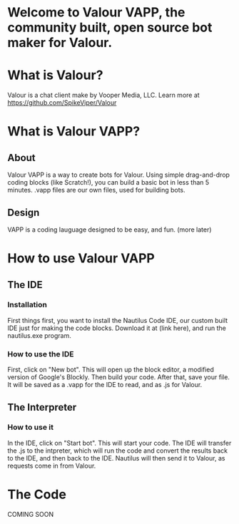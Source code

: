 # Welcome to Valour VAPP, the community built, open source bot maker for Valour.

# What is Valour?
Valour is a chat client make by Vooper Media, LLC. Learn more at https://github.com/SpikeViper/Valour

# What is Valour VAPP?
## About
Valour VAPP is a way to create bots for Valour. Using simple drag-and-drop coding blocks (like Scratch!), you can build a basic bot in less than 5 minutes. .vapp files are our own files, used for building bots. 

## Design
VAPP is a coding lauguage designed to be easy, and fun. (more later)

# How to use Valour VAPP
## The IDE
### Installation
First things first, you want to install the Nautilus Code IDE, our custom built IDE just for making the code blocks. Download it at (link here), and run the nautilus.exe program.

### How to use the IDE
First, click on "New bot". This will open up the block editor, a modified version of Google's Blockly. Then build your code. After that, save your file. It will be saved as a .vapp for the IDE to read, and as .js for Valour.

## The Interpreter
### How to use it
In the IDE, click on "Start bot". This will start your code. The IDE will transfer the .js to the intpreter, which will run the code and convert the results back to the IDE, and then back to the IDE. Nautilus will then send it to Valour, as requests come in from Valour.

# The Code
COMING SOON
